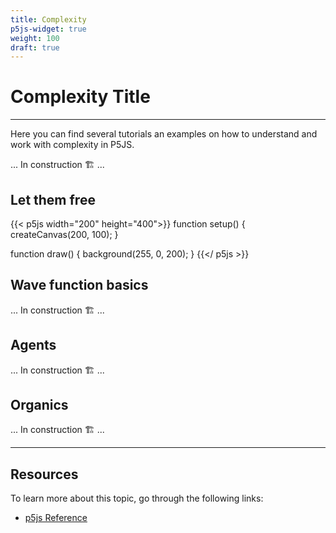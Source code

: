 ```yaml
---
title: Complexity
p5js-widget: true
weight: 100
draft: true
---
```


# Complexity Title

---

Here you can find several tutorials an examples on how to understand and work with complexity in P5JS.

... In construction 🏗️ ...

## Let them free

{{< p5js width="200" height="400">}}
function setup() {
createCanvas(200, 100);
}

function draw() {
background(255, 0, 200);
}
{{</ p5js >}}

## Wave function basics

... In construction 🏗️ ...

## Agents

... In construction 🏗️ ...

## Organics

... In construction 🏗️ ...

---

## Resources

To learn more about this topic, go through the following links:

- [p5js Reference](https://p5js.org/reference/#/p5/if-else)

<!-- https://natureofcode.com/book/introduction/ -->
